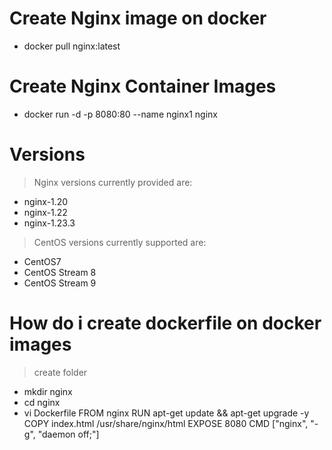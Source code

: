 # Create Nginx image on docker
- docker pull nginx:latest
# Create Nginx Container Images
- docker run -d -p 8080:80 --name nginx1 nginx
#  Versions
> Nginx versions currently provided are:
* nginx-1.20
* nginx-1.22
* nginx-1.23.3
> CentOS versions currently supported are:
* CentOS7
* CentOS Stream 8
* CentOS Stream 9
# How do i create dockerfile on docker images
> create folder
 - mkdir nginx
 - cd nginx
 - vi Dockerfile
   FROM nginx
   RUN apt-get update && apt-get upgrade -y
   COPY index.html /usr/share/nginx/html
   EXPOSE 8080
   CMD ["nginx", "-g", "daemon off;"]


 
